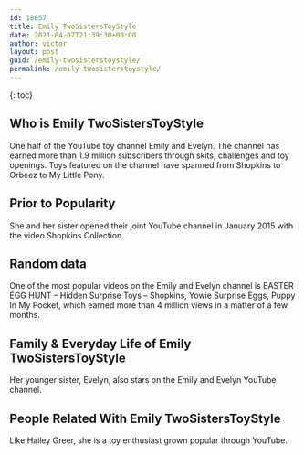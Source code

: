 ```yaml
---
id: 18657
title: Emily TwoSistersToyStyle
date: 2021-04-07T21:39:30+00:00
author: victor
layout: post
guid: /emily-twosisterstoystyle/
permalink: /emily-twosisterstoystyle/
---
```



{: toc}


## Who is Emily TwoSistersToyStyle



One half of the YouTube toy channel Emily and Evelyn. The channel has earned more than 1.9 million subscribers through skits, challenges and toy openings. Toys featured on the channel have spanned from Shopkins to Orbeez to My Little Pony. 

                
                
                
## Prior to Popularity



She and her sister opened their joint YouTube channel in January 2015 with the video Shopkins Collection.

                
                
                
## Random data



One of the most popular videos on the Emily and Evelyn channel is EASTER EGG HUNT &#8211; Hidden Surprise Toys &#8211; Shopkins, Yowie Surprise Eggs, Puppy In My Pocket, which earned more than 4 million views in a matter of a few months.

                
                
                
## Family & Everyday Life of Emily TwoSistersToyStyle



Her younger sister, Evelyn, also stars on the Emily and Evelyn YouTube channel.

                
                
                
## People Related With Emily TwoSistersToyStyle



Like Hailey Greer, she is a toy enthusiast grown popular through YouTube.

                
              
            
          
          
          
